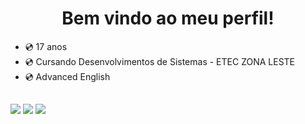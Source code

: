 <div>
  <h1 align="center">Bem vindo ao meu perfil!</h1>
  
  
- 💿 17 anos
- 💿 Cursando Desenvolvimentos de Sistemas - ETEC ZONA LESTE
- 💿 Advanced English 

##
                                  
  <a href="https://instagram.com/machado.thiagoo" target="_blank"><img src="https://img.shields.io/badge/-Instagram-%23E4405F?style=for-the-badge&logo=instagram&logoColor=white" target="_blank"></a>
  <a href="https://discord.gg/wagxzStdcR" target="_blank"><img src="https://img.shields.io/badge/Discord-7289DA?style=for-the-badge&logo=discord&logoColor=white" target="_blank"></a> 
  <a href="https://www.linkedin.com/in/thiago-machado-134a10294/" target="_blank"><img src="https://img.shields.io/badge/-LinkedIn-%230077B5?style=for-the-badge&logo=linkedin&logoColor=white" target="_blank"></a> 

</div>
